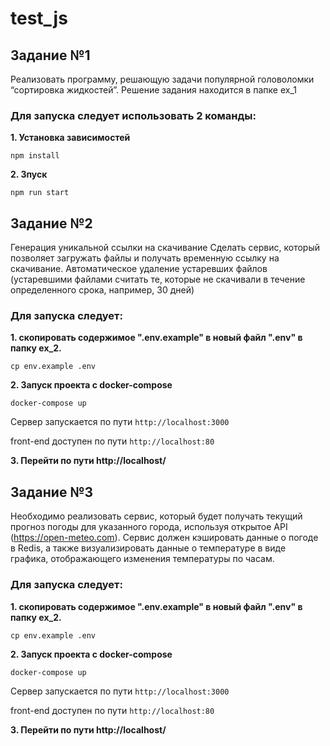 # test_js
## Задание №1

Реализовать программу, решающую задачи популярной головоломки “сортировка жидкостей”.
Решение задания находится в папке ex_1
### Для запуска следует использовать 2 команды: 
**1. Установка зависимостей**
```
npm install
```

**2. Зпуск**
```
npm run start
```

## Задание №2

Генерация уникальной ссылки на скачивание
Сделать сервис, который позволяет загружать файлы и получать временную ссылку на скачивание.
Автоматическое удаление устаревших файлов (устаревшими файлами считать те, которые не скачивали в течение определенного срока, например, 30 дней)

### Для запуска следует:
**1. скопировать содержимое ".env.example" в новый файл ".env" в папку ex_2.**
```
cp env.example .env
```
**2. Запуск проекта с docker-compose**
```
docker-compose up
```

Сервер запускается по пути ```http://localhost:3000```

front-end доступен по пути ```http://localhost:80```

**3. Перейти по пути http://localhost/**

## Задание №3
Необходимо реализовать сервис, который будет получать текущий прогноз погоды для указанного города, используя открытое API (https://open-meteo.com). Сервис должен кэшировать данные о погоде в Redis, а также визуализировать данные о температуре в виде графика, отображающего изменения температуры по часам.

### Для запуска следует:
**1. скопировать содержимое ".env.example" в новый файл ".env" в папку ex_2.**
```
cp env.example .env
```

**2. Запуск проекта с docker-compose**
```
docker-compose up
```

Сервер запускается по пути ```http://localhost:3000```

front-end доступен по пути ```http://localhost:80```

**3. Перейти по пути http://localhost/**

